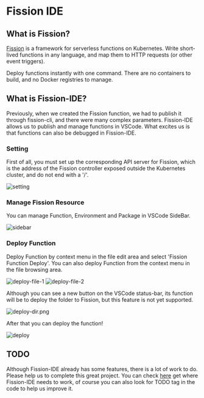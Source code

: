 # Fission IDE

## What is Fission?

[Fission](https://fission.io/) is a framework for serverless functions on Kubernetes.
Write short-lived functions in any language, and map them to HTTP requests (or other event triggers).

Deploy functions instantly with one command. There are no containers to build, and no Docker registries to manage.

## What is Fission-IDE?

Previously, when we created the Fission function, we had to publish it through fission-cli, and there were many complex parameters. Fission-IDE allows us to publish and manage functions in VSCode. What excites us is that functions can also be debugged in Fission-IDE.

### Setting

First of all, you must set up the corresponding API server for Fission, which is the address of the Fission controller exposed outside the Kubernetes cluster, and do not end with a '/'.

![setting](./doc/images/setting.png)

### Manage Fission Resource

You can manage Function, Environment and Package in VSCode SideBar.

![sidebar](./doc/images/sidebar.png)

### Deploy Function

Deploy Function by context menu in the file edit area and select 'Fission Function Deploy'. You can also deploy Function from the context menu in the file browsing area.

![deploy-file-1](./doc/images/deploy-file-1.png)
![deploy-file-2](./doc/images/deploy-file-2.png)

Although you can see a new button on the VSCode status-bar, its function will be to deploy the folder to Fission, but this feature is not yet supported.

![deploy-dir.png](./doc/images/deploy-dir.png)

After that you can deploy the function!

![deploy](./doc/images/deploy.png)

## TODO

Although Fission-IDE already has some features, there is a lot of work to do. Please help us to complete this great project. You can check [here](./TODO.md) get where Fission-IDE needs to work, of course you can also look for TODO tag in the code to help us improve it.
